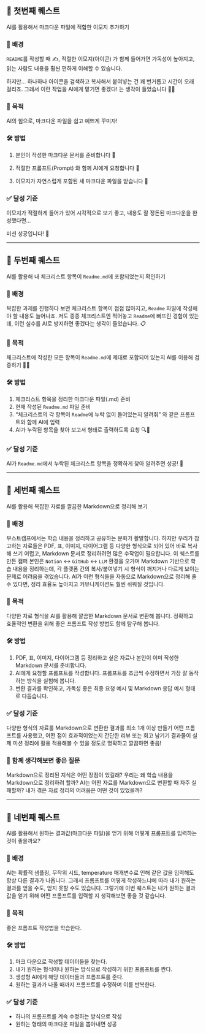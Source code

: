 ## 🎯 첫번째 퀘스트
AI를 활용해서 마크다운 파일에 적합한 이모지 추가하기

### 🧠 배경
`README`를 작성할 때 ✍️, 적절한 이모지(아이콘) 가 함께 들어가면
가독성이 높아지고, 읽는 사람도 내용을 훨씬 편하게 이해할 수 있습니다.

하지만...
하나하나 아이콘을 검색하고 복사해서 붙여넣는 건 꽤 번거롭고 시간이 오래 걸리죠.
그래서 이런 작업을 AI에게 맡기면 좋겠다! 는 생각이 들었습니다 🤖✨

### 🎯 목적
AI의 힘으로, 마크다운 파일을 쉽고 예쁘게 꾸미자!

### 🛠️ 방법
1. 본인이 작성한 마크다운 문서를 준비합니다 📄

2. 적절한 프롬프트(Prompt) 와 함께 AI에게 요청합니다 💬

3. 이모지가 자연스럽게 포함된 새 마크다운 파일을 받습니다 🎁

### ✅ 달성 기준
이모지가 적절하게 들어가 있어
시각적으로 보기 좋고, 내용도 잘 정돈된 마크다운을 완성했다면…

 미션 성공입니다! 🎉

---

## 🎯 두번째 퀘스트
AI를 활용해 내 체크리스트 항목이 `Readme.md`에 포함되었는지 확인하기

### 🧠 배경
복잡한 과제를 진행하다 보면 체크리스트 항목이 점점 많아지고, `Readme` 파일에 작성해야 할 내용도 늘어나죠. 저도 종종 체크리스트엔 적어놓고 `Readme`에 빠뜨린 경험이 있는데, 이런 실수를 AI로 방지하면 좋겠다는 생각이 들었습니다. 📋

### 🎯 목적
체크리스트에 작성한 모든 항목이 `Readme.md`에 제대로 포함되어 있는지 AI를 이용해 검증하기 🤖✅

### 🛠️ 방법
1. 체크리스트 항목을 정리한 마크다운 파일(.md) 준비
2. 현재 작성된 `Readme.md` 파일 준비
3. “체크리스트의 각 항목이 `Readme`에 누락 없이 들어있는지 알려줘” 와 같은 프롬프트와 함께 AI에 입력
4. AI가 누락된 항목을 찾아 보고서 형태로 출력하도록 요청 🔍💬

### ✅ 달성 기준
AI가 `Readme.md`에서 누락된 체크리스트 항목을 정확하게 찾아 알려주면 성공! 🎉

---

## 🎯 세번째 퀘스트
AI를 활용해 복잡한 자료를 깔끔한 Markdown으로 정리해 보기

### 🧠 배경
부스트캠프에서는 학습 내용을 정리하고 공유하는 문화가 활발합니다. 하지만 우리가 참고하는 자료들은 PDF, 표, 이미지, 다이어그램 등 다양한 형식으로 되어 있어 바로 복사해 쓰기 어렵고, Markdown 문서로 정리하려면 많은 수작업이 필요합니다.
이 퀘스트를 만든 캠퍼 본인은 `Notion` ↔ `GitHub` ↔ `LLM` 환경을 오가며 Markdown 기반으로 학습 내용을 정리하는데, 각 플랫폼 간의 복사/붙여넣기 시 형식이 깨지거나 다르게 보이는 문제로 어려움을 겪었습니다.
AI가 이런 형식들을 자동으로 Markdown으로 정리해 줄 수 있다면, 정리 효율도 높아지고 커뮤니케이션도 훨씬 쉬워질 것입니다.

### 🎯 목적
다양한 자료 형식을 AI를 활용해 깔끔한 Markdown 문서로 변환해 봅니다.
정확하고 효율적인 변환을 위해 좋은 프롬프트 작성 방법도 함께 탐구해 봅니다.

### 🛠️ 방법
1. PDF, 표, 이미지, 다이어그램 등 정리하고 싶은 자료나 본인이 이미 작성한 Markdown 문서를 준비합니다.
2. AI에게 요청할 프롬프트를 작성합니다. 프롬프트를 조금씩 수정하면서 가장 잘 동작하는 방식을 실험해 봅니다.
3. 변환 결과를 확인하고, 가독성 좋은 최종 요청 예시 및 Markdown 응답 예시 형태로 다듬습니다.

### ✅ 달성 기준
다양한 형식의 자료를 Markdown으로 변환한 결과를 최소 1개 이상 만들기
어떤 프롬프트를 사용했고, 어떤 점이 효과적이었는지 간단한 리뷰 또는 회고 남기기
결과물이 실제 미션 정리에 활용 적용해볼 수 있을 정도로 명확하고 깔끔하면 좋음!

### 💬 함께 생각해보면 좋은 질문
Markdown으로 정리된 지식은 어떤 장점이 있길래? 우리는 왜 학습 내용을 Markdown으로 정리하려 할까?
AI는 어떤 자료를 Markdown으로 변환할 때 자주 실패할까?
내가 겪은 자료 정리의 어려움은 어떤 것이 있었을까?

---

## 🎯 네번째 퀘스트
AI를 활용해서 원하는 결과값(마크다운 파일)을 얻기 위해 어떻게 프롬프트를 입력하는 것이 좋을까요?

### 🧠 배경
AI는 확률적 샘플링, 무작위 시드, temperature 매개변수로 인해 같은 값을 입력해도 항상 다른 결과가 나옵니다.
그래서 프롬프트를 어떻게 작성하느냐에 따라 내가 원하는 결과를 얻을 수도, 얻지 못할 수도 있습니다.
그렇기에 이번 퀘스트는 내가 원하는 결과값을 얻기 위해 어떤 프롬프트를 입력할 지 생각해보면 좋을 것 같습니다.

### 🎯 목적
좋은 프롬프트 작성법을 학습한다.

### 🛠️ 방법

1. 마크 다운으로 작성할 데이터들을 찾는다.
2. 내가 원하는 형식이나 원하는 방식으로 작성하기 위한 프롬프트를 짠다.
3. 생성형 AI에게 해당 데이터들과 프롬프트를 준다.
4. 원하는 결과가 나올 때까지 프롬프트를 수정하며 이를 반복한다.

### ✅ 달성 기준

- 하나의 프롬프트를 계속 수정하는 방식으로 작성
- 원하는 형태의 마크다운 파일을 뽑아내면 성공

